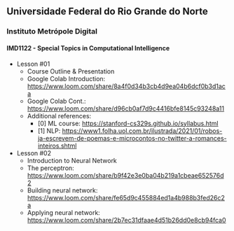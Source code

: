 ## Universidade Federal do Rio Grande do Norte
### Instituto Metrópole Digital

#### IMD1122 - Special Topics in Computational Intelligence


- Lesson #01
	- Course Outline & Presentation
	- Google Colab Introduction: https://www.loom.com/share/8a4f0d34b3cb4d9ea04b6dcf0b3d1aca
	- Google Colab Cont.: https://www.loom.com/share/d96cb0af7d9c4416bfe8145c93248a11
	- Additional references:
		- [0] ML course: https://stanford-cs329s.github.io/syllabus.html
		- [1] NLP: https://www1.folha.uol.com.br/ilustrada/2021/01/robos-ja-escrevem-de-poemas-e-microcontos-no-twitter-a-romances-inteiros.shtml
- Lesson #02
	- Introduction to Neural Network
	- The perceptron: https://www.loom.com/share/b9f42e3e0ba04b219a1cbeae652576d2
	- Building neural network: https://www.loom.com/share/fe65d9c455884ed1a4b988b3fed26c2a
	- Applying neural network: https://www.loom.com/share/2b7ec31dfaae4d51b26dd0e8cb94fca0
